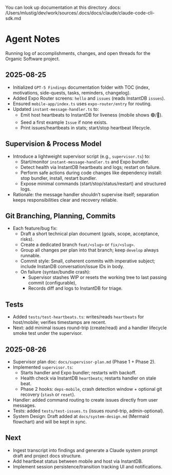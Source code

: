 You can look up documentation at this directory .docs: 
/Users/mlustig/dev/work/sources/.docs/docs/claude/claude-code-cli-sdk.md

# Agent Notes

Running log of accomplishments, changes, and open threads for the Organic Software project.

## 2025-08-25
- Initialized `GPT-5 Findings` documentation folder with TOC (index, motivations, side-quests, tasks, reminders, changelog).
- Added Expo Router screens: `hello` and `issues` (reads InstantDB `issues`).
- Ensured `mobile-app/index.ts` uses `expo-router/entry` for routing.
- Updated `instant-message-handler.ts` to:
  - Emit host heartbeats to InstantDB for liveness (mobile shows 🟢/🔴).
  - Seed a first example `Issue` if none exists.
  - Print issues/heartbeats in stats; start/stop heartbeat lifecycle.

## Supervision & Process Model
- Introduce a lightweight supervisor script (e.g., `supervisor.ts`) to:
  - Start/monitor `instant-message-handler.ts` and Expo bundler.
  - Detect health via InstantDB heartbeats and logs; restart on failure.
  - Perform safe actions during code changes like dependency install: stop bundler, install, restart bundler.
  - Expose minimal commands (start/stop/status/restart) and structured logs.
- Rationale: the message handler shouldn’t supervise itself; separation keeps responsibilities clear and recovery reliable.

## Git Branching, Planning, Commits
- Each feature/bug fix:
  - Draft a short technical plan document (goals, scope, acceptance, risks).
  - Create a dedicated branch `feat/<slug>` or `fix/<slug>`.
  - Group all changes per plan into that branch; keep `develop` always runnable.
  - Commit style: Small, coherent commits with imperative subject; include InstanDB conversation/issue IDs in body.
  - On failure (syntax/bundle crash):
    - Supervisor stashes WIP or resets the working tree to last passing commit (configurable),
    - Records diff and logs to InstantDB for triage.

## Tests
- Added `tests/test-heartbeats.ts`: writes/reads `heartbeats` for host/mobile; verifies timestamps are recent.
- Next: add minimal issues round-trip (create/read) and a handler lifecycle smoke test under the supervisor.

## 2025-08-26
- Supervisor plan doc: `docs/supervisor-plan.md` (Phase 1 + Phase 2).
- Implemented `supervisor.ts`:
  - Starts handler and Expo bundler; restarts with backoff.
  - Health check via InstantDB `heartbeats`; restarts handler on stale beat.
  - Phase 2 hooks: `deps-mobile`, crash detection window + optional git recovery (`stash` or `reset`).
- Handler: added command routing to create issues directly from user messages.
- Tests: added `tests/test-issues.ts` (issues round-trip, admin-optional).
- System Design: Draft added at `docs/system-design.md` (Mermaid flowchart) and will be kept in sync.

## Next
- Ingest transcript into findings and generate a Claude system prompt draft and project docs structure.
- Add heartbeat status between mobile and host via InstantDB.
- Implement session persistence/transition tracking UI and notifications.
